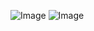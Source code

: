 ![Image](https://github.com/user-attachments/assets/f2e4152c-2268-4994-bef2-2e6cd7d76402)
![Image](https://github.com/user-attachments/assets/868d645a-68ce-48db-ad82-54a97bea8798)

